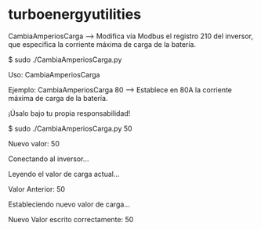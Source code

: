 # turboenergyutilities

CambiaAmperiosCarga --> Modifica vía Modbus el registro 210 del inversor, que especifica la corriente máxima de carga de la batería.

$ sudo ./CambiaAmperiosCarga.py

Uso: CambiaAmperiosCarga <nuevo valor en amperios>

Ejemplo: CambiaAmperiosCarga 80 --> Establece en 80A la corriente máxima de carga de la batería.

¡Úsalo bajo tu propia responsabilidad!

$ sudo ./CambiaAmperiosCarga.py 50

Nuevo valor: 50
  
Conectando al inversor...

Leyendo el valor de carga actual...
  
Valor Anterior:  50
  
Estableciendo nuevo valor de carga...
  
Nuevo Valor escrito correctamente: 50

